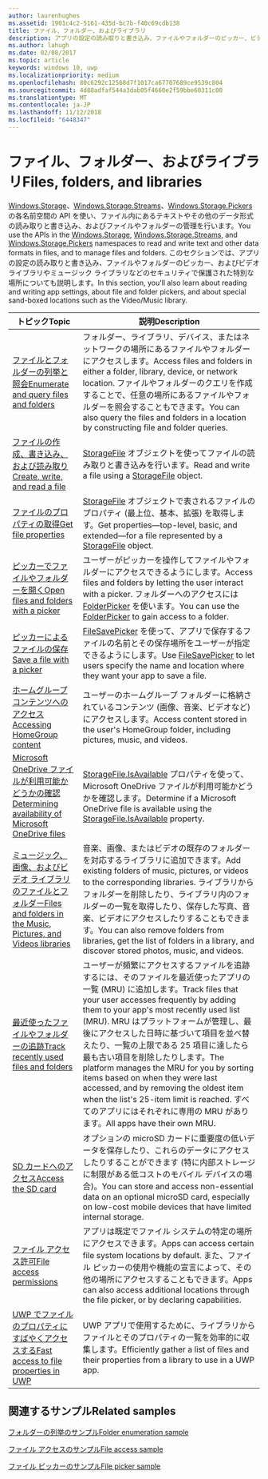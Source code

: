 ```yaml
---
author: laurenhughes
ms.assetid: 1901c4c2-5161-435d-bc7b-f40c69cdb138
title: ファイル、フォルダー、およびライブラリ
description: アプリの設定の読み取りと書き込み、ファイルやフォルダーのピッカー、ビデオ ライブラリやミュージック ライブラリなどのセキュリティで保護された特別なサンドボックス化された場所について説明します。
ms.author: lahugh
ms.date: 02/08/2017
ms.topic: article
keywords: windows 10, uwp
ms.localizationpriority: medium
ms.openlocfilehash: 80c6292c12568d7f1017ca67707689ce9539c804
ms.sourcegitcommit: 4d88adfaf544a3dab05f4660e2f59bbe60311c00
ms.translationtype: MT
ms.contentlocale: ja-JP
ms.lasthandoff: 11/12/2018
ms.locfileid: "6448347"
---
```

 # <a name="files-folders-and-libraries"></a><span data-ttu-id="ca635-104">ファイル、フォルダー、およびライブラリ</span><span class="sxs-lookup"><span data-stu-id="ca635-104">Files, folders, and libraries</span></span>


<span data-ttu-id="ca635-105">[Windows.Storage](https://msdn.microsoft.com/library/windows/apps/br227346)、[Windows.Storage.Streams](https://msdn.microsoft.com/library/windows/apps/br241791)、[Windows.Storage.Pickers](https://msdn.microsoft.com/library/windows/apps/br207928) の各名前空間の API を使い、ファイル内にあるテキストやその他のデータ形式の読み取りと書き込み、およびファイルやフォルダーの管理を行います。</span><span class="sxs-lookup"><span data-stu-id="ca635-105">You use the APIs in the [Windows.Storage](https://msdn.microsoft.com/library/windows/apps/br227346), [Windows.Storage.Streams](https://msdn.microsoft.com/library/windows/apps/br241791), and [Windows.Storage.Pickers](https://msdn.microsoft.com/library/windows/apps/br207928) namespaces to read and write text and other data formats in files, and to manage files and folders.</span></span> <span data-ttu-id="ca635-106">このセクションでは、アプリの設定の読み取りと書き込み、ファイルやフォルダーのピッカー、およびビデオ ライブラリやミュージック ライブラリなどのセキュリティで保護された特別な場所についても説明します。</span><span class="sxs-lookup"><span data-stu-id="ca635-106">In this section, you'll also learn about reading and writing app settings, about file and folder pickers, and about special sand-boxed locations such as the Video/Music library.</span></span>

| <span data-ttu-id="ca635-107">トピック</span><span class="sxs-lookup"><span data-stu-id="ca635-107">Topic</span></span> | <span data-ttu-id="ca635-108">説明</span><span class="sxs-lookup"><span data-stu-id="ca635-108">Description</span></span>  |
|-------|--------------|
| [<span data-ttu-id="ca635-109">ファイルとフォルダーの列挙と照会</span><span class="sxs-lookup"><span data-stu-id="ca635-109">Enumerate and query files and folders</span></span>](quickstart-listing-files-and-folders.md) | <span data-ttu-id="ca635-110">フォルダー、ライブラリ、デバイス、またはネットワークの場所にあるファイルやフォルダーにアクセスします。</span><span class="sxs-lookup"><span data-stu-id="ca635-110">Access files and folders in either a folder, library, device, or network   location.</span></span> <span data-ttu-id="ca635-111">ファイルやフォルダーのクエリを作成することで、任意の場所にあるファイルやフォルダーを照会することもできます。</span><span class="sxs-lookup"><span data-stu-id="ca635-111">You can also query the files and folders in a location by constructing file and folder queries.</span></span> |
| [<span data-ttu-id="ca635-112">ファイルの作成、書き込み、および読み取り</span><span class="sxs-lookup"><span data-stu-id="ca635-112">Create, write, and read a file</span></span>](quickstart-reading-and-writing-files.md) | <span data-ttu-id="ca635-113">[StorageFile](https://msdn.microsoft.com/library/windows/apps/br227171) オブジェクトを使ってファイルの読み取りと書き込みを行います。</span><span class="sxs-lookup"><span data-stu-id="ca635-113">Read and write a file using a [StorageFile](https://msdn.microsoft.com/library/windows/apps/br227171) object.</span></span> |
| [<span data-ttu-id="ca635-114">ファイルのプロパティの取得</span><span class="sxs-lookup"><span data-stu-id="ca635-114">Get file properties</span></span>](quickstart-getting-file-properties.md) | <span data-ttu-id="ca635-115">[StorageFile](https://msdn.microsoft.com/library/windows/apps/br227171) オブジェクトで表されるファイルのプロパティ (最上位、基本、拡張) を取得します。</span><span class="sxs-lookup"><span data-stu-id="ca635-115">Get properties—top-level, basic, and extended—for a file represented by a   [StorageFile](https://msdn.microsoft.com/library/windows/apps/br227171) object.</span></span> |
| [<span data-ttu-id="ca635-116">ピッカーでファイルやフォルダーを開く</span><span class="sxs-lookup"><span data-stu-id="ca635-116">Open files and folders with a picker</span></span>](quickstart-using-file-and-folder-pickers.md) | <span data-ttu-id="ca635-117">ユーザーがピッカーを操作してファイルやフォルダーにアクセスできるようにします。</span><span class="sxs-lookup"><span data-stu-id="ca635-117">Access files and folders by letting the user interact with a picker.</span></span> <span data-ttu-id="ca635-118">フォルダーへのアクセスには [FolderPicker](https://msdn.microsoft.com/library/windows/apps/br207881) を使います。</span><span class="sxs-lookup"><span data-stu-id="ca635-118">You can use the   [FolderPicker](https://msdn.microsoft.com/library/windows/apps/br207881) to gain access to a folder.</span></span> |
| [<span data-ttu-id="ca635-119">ピッカーによるファイルの保存</span><span class="sxs-lookup"><span data-stu-id="ca635-119">Save a file with a picker</span></span>](quickstart-save-a-file-with-a-picker.md) | <span data-ttu-id="ca635-120">[FileSavePicker](https://msdn.microsoft.com/library/windows/apps/br207871) を使って、アプリで保存するファイルの名前とその保存場所をユーザーが指定できるようにします。</span><span class="sxs-lookup"><span data-stu-id="ca635-120">Use [FileSavePicker](https://msdn.microsoft.com/library/windows/apps/br207871) to let users specify the name and location where they want your app to save a file.</span></span> |
| [<span data-ttu-id="ca635-121">ホームグループ コンテンツへのアクセス</span><span class="sxs-lookup"><span data-stu-id="ca635-121">Accessing HomeGroup content</span></span>](quickstart-accessing-homegroup-content.md) | <span data-ttu-id="ca635-122">ユーザーのホームグループ フォルダーに格納されているコンテンツ (画像、音楽、ビデオなど) にアクセスします。</span><span class="sxs-lookup"><span data-stu-id="ca635-122">Access content stored in the user's HomeGroup folder, including pictures, music, and videos.</span></span> |
| [<span data-ttu-id="ca635-123">Microsoft OneDrive ファイルが利用可能かどうかの確認</span><span class="sxs-lookup"><span data-stu-id="ca635-123">Determining availability of Microsoft OneDrive files</span></span>](quickstart-determining-availability-of-microsoft-onedrive-files.md) | <span data-ttu-id="ca635-124">[StorageFile.IsAvailable](https://msdn.microsoft.com/library/windows/apps/windows.storage.storagefile.isavailable.aspx) プロパティを使って、Microsoft OneDrive ファイルが利用可能かどうかを確認します。</span><span class="sxs-lookup"><span data-stu-id="ca635-124">Determine if a Microsoft OneDrive file is available using the [StorageFile.IsAvailable](https://msdn.microsoft.com/library/windows/apps/windows.storage.storagefile.isavailable.aspx) property.</span></span> |
| [<span data-ttu-id="ca635-125">ミュージック、画像、およびビデオ ライブラリのファイルとフォルダー</span><span class="sxs-lookup"><span data-stu-id="ca635-125">Files and folders in the Music, Pictures, and Videos libraries</span></span>](quickstart-managing-folders-in-the-music-pictures-and-videos-libraries.md) | <span data-ttu-id="ca635-126">音楽、画像、またはビデオの既存のフォルダーを対応するライブラリに追加できます。</span><span class="sxs-lookup"><span data-stu-id="ca635-126">Add existing folders of music, pictures, or videos to the corresponding libraries.</span></span> <span data-ttu-id="ca635-127">ライブラリからフォルダーを削除したり、ライブラリ内のフォルダーの一覧を取得したり、保存した写真、音楽、ビデオにアクセスしたりすることもできます。</span><span class="sxs-lookup"><span data-stu-id="ca635-127">You can also remove folders from libraries, get the list of folders in a library, and discover stored photos, music, and videos.</span></span> |
| [<span data-ttu-id="ca635-128">最近使ったファイルやフォルダーの追跡</span><span class="sxs-lookup"><span data-stu-id="ca635-128">Track recently used files and folders</span></span>](how-to-track-recently-used-files-and-folders.md) | <span data-ttu-id="ca635-129">ユーザーが頻繁にアクセスするファイルを追跡するには、そのファイルを最近使ったアプリの一覧 (MRU) に追加します。</span><span class="sxs-lookup"><span data-stu-id="ca635-129">Track files that your user accesses frequently by adding them to your app's most recently used list (MRU).</span></span> <span data-ttu-id="ca635-130">MRU はプラットフォームが管理し、最後にアクセスした日時に基づいて項目を並べ替えたり、一覧の上限である 25 項目に達したら最も古い項目を削除したりします。</span><span class="sxs-lookup"><span data-stu-id="ca635-130">The platform manages the MRU for you by sorting items based on when they were last accessed, and by removing the oldest item when the list's 25-item limit is reached.</span></span> <span data-ttu-id="ca635-131">すべてのアプリにはそれぞれに専用の MRU があります。</span><span class="sxs-lookup"><span data-stu-id="ca635-131">All apps have their own MRU.</span></span> |
| [<span data-ttu-id="ca635-132">SD カードへのアクセス</span><span class="sxs-lookup"><span data-stu-id="ca635-132">Access the SD card</span></span>](access-the-sd-card.md) | <span data-ttu-id="ca635-133">オプションの microSD カードに重要度の低いデータを保存したり、これらのデータにアクセスしたりすることができます (特に内部ストレージに制限がある低コストのモバイル デバイスの場合)。</span><span class="sxs-lookup"><span data-stu-id="ca635-133">You can store and access non-essential data on an optional microSD card, especially on low-cost mobile devices that have limited internal storage.</span></span> |
| [<span data-ttu-id="ca635-134">ファイル アクセス許可</span><span class="sxs-lookup"><span data-stu-id="ca635-134">File access permissions</span></span>](file-access-permissions.md) | <span data-ttu-id="ca635-135">アプリは既定でファイル システムの特定の場所にアクセスできます。</span><span class="sxs-lookup"><span data-stu-id="ca635-135">Apps can access certain file system locations by default.</span></span> <span data-ttu-id="ca635-136">また、ファイル ピッカーの使用や機能の宣言によって、その他の場所にアクセスすることもできます。</span><span class="sxs-lookup"><span data-stu-id="ca635-136">Apps can also access additional locations through the file picker, or by declaring capabilities.</span></span> |
| [<span data-ttu-id="ca635-137">UWP でファイルのプロパティにすばやくアクセスする</span><span class="sxs-lookup"><span data-stu-id="ca635-137">Fast access to file properties in UWP</span></span>](fast-file-properties.md) | <span data-ttu-id="ca635-138">UWP アプリで使用するために、ライブラリからファイルとそのプロパティの一覧を効率的に収集します。</span><span class="sxs-lookup"><span data-stu-id="ca635-138">Efficiently gather a list of files and their properties from a library to use in a UWP app.</span></span> |

## <a name="related-samples"></a><span data-ttu-id="ca635-139">関連するサンプル</span><span class="sxs-lookup"><span data-stu-id="ca635-139">Related samples</span></span>
[<span data-ttu-id="ca635-140">フォルダーの列挙のサンプル</span><span class="sxs-lookup"><span data-stu-id="ca635-140">Folder enumeration sample</span></span>](http://go.microsoft.com/fwlink/p/?linkid=619993)

[<span data-ttu-id="ca635-141">ファイル アクセスのサンプル</span><span class="sxs-lookup"><span data-stu-id="ca635-141">File access sample</span></span>](http://go.microsoft.com/fwlink/p/?linkid=619995)

[<span data-ttu-id="ca635-142">ファイル ピッカーのサンプル</span><span class="sxs-lookup"><span data-stu-id="ca635-142">File picker sample</span></span>](http://go.microsoft.com/fwlink/p/?linkid=619994)
 

 
